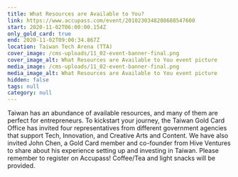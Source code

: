 ```yaml
---
title: What Resources are Available to You?
link: https://www.accupass.com/event/2010230348208688547600
start: 2020-11-02T06:00:00.154Z
only_gold_card: true
end: 2020-11-02T09:00:34.867Z
location: Taiwan Tech Arena (TTA)
cover_image: /cms-uploads/11_02-event-banner-final.png
cover_image_alt: What Resources are Available to You event picture
media_image: /cms-uploads/11_02-event-banner-final.png
media_image_alt: What Resources are Available to You event picture
hidden: false
tags: null
category: null
---
```

Taiwan has an abundance of available resources, and many of them are perfect for entrepreneurs. To kickstart your journey, the Taiwan Gold Card Office has invited four representatives from different government agencies that support Tech, Innovation, and Creative Arts and Content. We have also invited John Chen, a Gold Card member and co-founder from Hive Ventures to share about his experience setting up and investing in Taiwan. Please remember to register on Accupass! Coffee/Tea and light snacks will be provided.